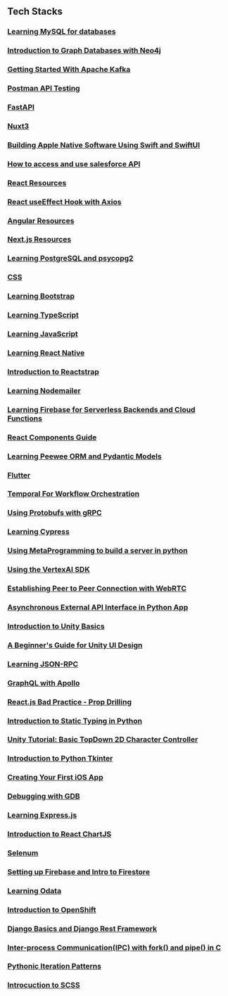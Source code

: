 ## Tech Stacks

### [Learning MySQL for databases](./Tech_Stacks/Learning_MySQL.md)
### [Introduction to Graph Databases with Neo4j](./Tech_Stacks/GraphDB_Neo4j.md)
### [Getting Started With Apache Kafka](./Tech_Stacks/Apache_Kafka.md)
### [Postman API Testing](./Tech_Stacks/Postman_Backend_Testing.md)
### [FastAPI](./Tech_Stacks/FastAPI.md)
### [Nuxt3](./Tech_Stacks/Nuxt3.md)
### [Building Apple Native Software Using Swift and SwiftUI](./Tech_Stacks/swift.md)
### [How to access and use salesforce API](./Tech_Stacks/salesforce_api.md)
### [React Resources](./Tech_Stacks/React.md)
### [React useEffect Hook with Axios](./Tech_Stacks/React_useEffect_Axios.md)
### [Angular Resources](./Tech_Stacks/Angular.md)
### [Next.js Resources](./Tech_Stacks/NextJS.md)
### [Learning PostgreSQL and psycopg2](./Tech_Stacks/PostgreSQL_psycopg2.md)
### [CSS](./Tech_Stacks/CSS.md)
### [Learning Bootstrap](./Tech_Stacks/Bootstrap.md)
### [Learning TypeScript](./Tech_Stacks/TypeScript.md)
### [Learning JavaScript](./Tech_Stacks/JavaScript.md)
### [Learning React Native](./Tech_Stacks/ReactNative.md)
### [Introduction to Reactstrap](./Tech_Stacks/Reactstrap.md)
### [Learning Nodemailer](./Tech_Stacks/Nodemailer.md)
### [Learning Firebase for Serverless Backends and Cloud Functions](./Tech_Stacks/FirebaseServerlessCloud.md)
### [React Components Guide](./Tech_Stacks/React_Components.md)
### [Learning Peewee ORM and Pydantic Models](./Tech_Stacks/Peewee_and_Pydantic_models.md)
### [Flutter](./Tech_Stacks/Flutter.md)
### [Temporal For Workflow Orchestration](./Tech_Stacks/Temporal.md)
### [Using Protobufs with gRPC](./Tech_Stacks/Protobufs_and_gRPC.md)
### [Learning Cypress](./Tech_Stacks/Cypress.md)
### [Using MetaProgramming to build a server in python](./Tech_Stacks/Metaprogramming.md)
### [Using the VertexAI SDK](./Tech_Stacks/VertexAI.md)
### [Establishing Peer to Peer Connection with WebRTC](./Tech_Stacks/WebRTC.md)
### [Asynchronous External API Interface in Python App](./Tech_Stacks/Async_External_API_Interface_Python.md)
### [Introduction to Unity Basics](./Tech_Stacks/Unity_Intro.md)
### [A Beginner's Guide for Unity UI Design](./Tech_Stacks/Unity_UI.md)
### [Learning JSON-RPC](./Tech_Stacks/JSONRPC.md)
### [GraphQL with Apollo](./GraphQL_Apollo.md)
### [React.js Bad Practice - Prop Drilling](./Tech_Stacks/React_Prop_Drilling.md)
### [Introduction to Static Typing in Python](./Tech_Stacks/Python_Static_Typing.md)
### [Unity Tutorial: Basic TopDown 2D Character Controller](./Tech_Stacks/Unity_Tutorial_2D_TopDown_Character_Controller.md)
### [Introduction to Python Tkinter](./Tech_Stacks/Tkinter.md)
### [Creating Your First iOS App](./Tech_Stacks/iOS.md)
### [Debugging with GDB](./Tech_Stacks/GDB_Debug.md)
### [Learning Express.js](./Tech_Stacks/Express.md)
### [Introduction to React ChartJS](./Tech_Stacks/ReactChartJS.md)
### [Selenum](./Tech_Stacks/selenium.md)
### [Setting up Firebase and Intro to Firestore](./Tech_Stacks/Firebase_and_Firestore.md)
### [Learning Odata](./Tech_Stacks/Odata.md)
### [Introduction to OpenShift](./Tech_Stacks/OpenShift.md)
### [Django Basics and Django Rest Framework](./Tech_Stacks/Django_Rest.md)
### [Inter-process Communication(IPC) with fork() and pipe() in C](./Tech_Stacks/Fork_and_Pipe.md)
### [Pythonic Iteration Patterns](./Tech_Stacks/Pythonic-Iteration-Patterns.md)
### [Introcuction to SCSS](./Tech_Stacks/SCSS.md)